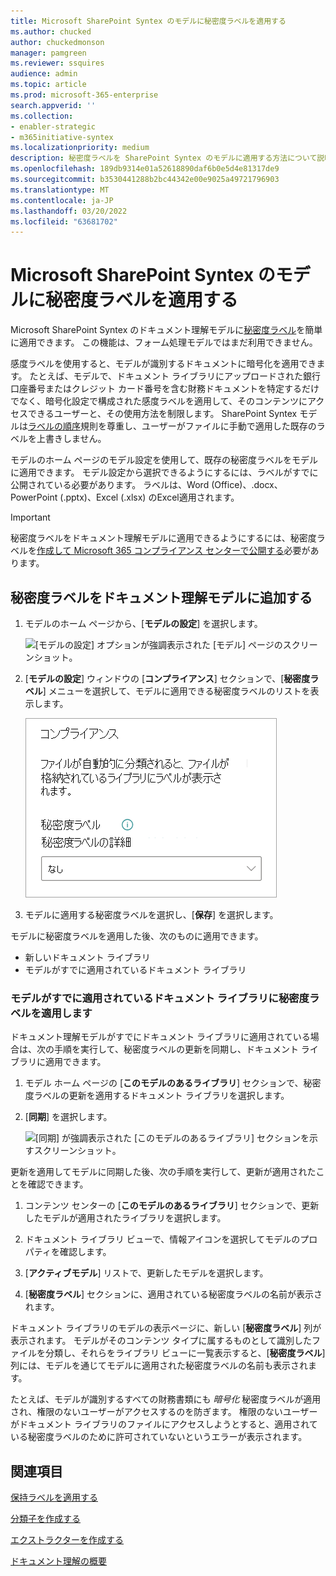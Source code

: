 ```yaml
---
title: Microsoft SharePoint Syntex のモデルに秘密度ラベルを適用する
ms.author: chucked
author: chuckedmonson
manager: pamgreen
ms.reviewer: ssquires
audience: admin
ms.topic: article
ms.prod: microsoft-365-enterprise
search.appverid: ''
ms.collection:
- enabler-strategic
- m365initiative-syntex
ms.localizationpriority: medium
description: 秘密度ラベルを SharePoint Syntex のモデルに適用する方法について説明します。
ms.openlocfilehash: 189db9314e01a52618890daf6b0e5d4e81317de9
ms.sourcegitcommit: b3530441288b2bc44342e00e9025a49721796903
ms.translationtype: MT
ms.contentlocale: ja-JP
ms.lasthandoff: 03/20/2022
ms.locfileid: "63681702"
---
```

# <a name="apply-a-sensitivity-label-to-a-model-in-microsoft-sharepoint-syntex"></a>Microsoft SharePoint Syntex のモデルに秘密度ラベルを適用する

Microsoft SharePoint Syntex のドキュメント理解モデルに[秘密度ラベル](../compliance/sensitivity-labels.md)を簡単に適用できます。 この機能は、フォーム処理モデルではまだ利用できません。

感度ラベルを使用すると、モデルが識別するドキュメントに暗号化を適用できます。 たとえば、モデルで、ドキュメント ライブラリにアップロードされた銀行口座番号またはクレジット カード番号を含む財務ドキュメントを特定するだけでなく、暗号化設定で構成された感度ラベルを適用して、そのコンテンツにアクセスできるユーザーと、その使用方法を制限します。 SharePoint Syntex モデルは[ラベルの順序](../compliance/apply-sensitivity-label-automatically.md#how-multiple-conditions-are-evaluated-when-they-apply-to-more-than-one-label)規則を尊重し、ユーザーがファイルに手動で適用した既存のラベルを上書きしません。 

モデルのホーム ページのモデル設定を使用して、既存の秘密度ラベルをモデルに適用できます。 モデル設定から選択できるようにするには、ラベルがすでに公開されている必要があります。 ラベルは、Word (Office)、.docx、PowerPoint (.pptx)、Excel (.xlsx) のExcel適用されます。 

> [!Important]
> 秘密度ラベルをドキュメント理解モデルに適用できるようにするには、秘密度ラベルを[作成して Microsoft 365 コンプライアンス センターで公開する](../admin/security-and-compliance/set-up-compliance.md)必要があります。

## <a name="add-a-sensitivity-label-to-a-document-understanding-model"></a>秘密度ラベルをドキュメント理解モデルに追加する

1. モデルのホーム ページから、[**モデルの設定**] を選択します。

   ![[モデルの設定] オプションが強調表示された [モデル] ページのスクリーンショット。](../media/content-understanding/sensitivity-model-settings.png)

2. [**モデルの設定**] ウィンドウの [**コンプライアンス**] セクションで、[**秘密度ラベル**] メニューを選択して、モデルに適用できる秘密度ラベルのリストを表示します。

   ![秘密度ラベル メニューが表示されている [モデルの設定] ウィンドウのスクリーンショット。](../media/content-understanding/sensitivity-model-settings-pane.png) 

3. モデルに適用する秘密度ラベルを選択し、[**保存**] を選択します。

モデルに秘密度ラベルを適用した後、次のものに適用できます。

- 新しいドキュメント ライブラリ
- モデルがすでに適用されているドキュメント ライブラリ
 
### <a name="apply-the-sensitivity-label-to-a-document-library-to-which-the-model-is-already-applied"></a>モデルがすでに適用されているドキュメント ライブラリに秘密度ラベルを適用します

ドキュメント理解モデルがすでにドキュメント ライブラリに適用されている場合は、次の手順を実行して、秘密度ラベルの更新を同期し、ドキュメント ライブラリに適用できます。

1. モデル ホーム ページの [**このモデルのあるライブラリ**] セクションで、秘密度ラベルの更新を適用するドキュメント ライブラリを選択します。

2. [**同期**] を選択します。

   ![[同期] が強調表示された [このモデルのあるライブラリ] セクションを示すスクリーンショット。](../media/content-understanding/sensitivity-libraries-sync.png)

更新を適用してモデルに同期した後、次の手順を実行して、更新が適用されたことを確認できます。

1. コンテンツ センターの [**このモデルのあるライブラリ**] セクションで、更新したモデルが適用されたライブラリを選択します。 

2. ドキュメント ライブラリ ビューで、情報アイコンを選択してモデルのプロパティを確認します。

3. [**アクティブモデル**] リストで、更新したモデルを選択します。

4. [**秘密度ラベル**] セクションに、適用されている秘密度ラベルの名前が表示されます。

ドキュメント ライブラリのモデルの表示ページに、新しい [**秘密度ラベル**] 列が表示されます。 モデルがそのコンテンツ タイプに属するものとして識別したファイルを分類し、それらをライブラリ ビューに一覧表示すると、[**秘密度ラベル**] 列には、モデルを通じてモデルに適用された秘密度ラベルの名前も表示されます。

たとえば、モデルが識別するすべての財務書類にも *暗号化* 秘密度ラベルが適用され、権限のないユーザーがアクセスするのを防ぎます。 権限のないユーザーがドキュメント ライブラリのファイルにアクセスしようとすると、適用されている秘密度ラベルのために許可されていないというエラーが表示されます。

<!---
## Add a sensitivity label to a form processing model

> [!Important]
> For sensitivity labels to be available to apply to your form processing model, they need to be [created and published in the Microsoft 365 Compliance Center](../admin/security-and-compliance/set-up-compliance.md).

You can either apply a sensitivity label to a form processing model when you are creating a model, or apply it to an existing model.

### Add a sensitivity label when you create a form processing model

1. When you [create a new form processing model](create-a-form-processing-model.md), select **Advanced settings**.

2. In **Advanced settings**, in the **Sensitivity label** section, select the menu and then select the sensitivity label you want to apply to the model.

3.  After you've completed your remaining model settings, select **Create** to build your model.

### Add a sensitivity label to an existing form processing model

You can add a sensitivity label to an existing form processing model in different ways:

- Through the **Automate** menu in the document library
- Through the **Active model** settings in the document library 

#### Add a sensitivity label to an existing form processing model through the Automate menu

You can add a sensitivity label to an existing form processing model that you own through the **Automate** menu in the document library in which the model is applied.

1. In your document library to which the form processing model is applied, select the **Automate** menu, select **AI Builder**, and then select **View form processing model details**.

2. On the **Model details** pane, in the **Sensitivity label** section, select the sensitivity label you want to apply. Then select **Save**.

#### Add a sensitivity label to an existing form processing model in the active model settings

You can add a sensitivity label to an existing form processing model that you own through the **Active model** settings in the document library in which the model is applied.

1. In the SharePoint document library in which the model is applied, select the **View active models** icon, and then select **View active models**.

2. In **Active models**, select the form processing model to which you want to apply the sensitivity label.

3. On the **Model details** pane, in the **Sensitivity label** section, select the sensitivity label you want to apply. Then select **Save**.

   > [!NOTE]
   > You must be the model owner for the **Model settings** pane to be editable. 
--->

## <a name="see-also"></a>関連項目

[保持ラベルを適用する](apply-a-retention-label-to-a-model.md)

[分類子を作成する](create-a-classifier.md)

[エクストラクターを作成する](create-an-extractor.md)

[ドキュメント理解の概要](document-understanding-overview.md)
